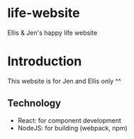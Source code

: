 # life-website
Ellis &amp; Jen's happy life website

# Introduction
This website is for Jen and Ellis only ^^

## Technology
- React: for component development
- NodeJS: for building (webpack, npm)
